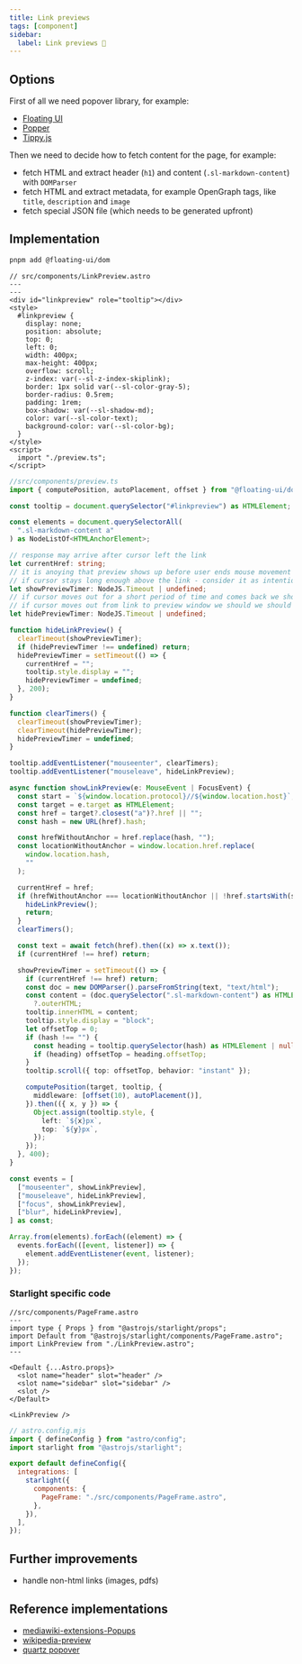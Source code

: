 ```yaml
---
title: Link previews
tags: [component]
sidebar:
  label: Link previews 🚧
---
```


## Options

First of all we need popover library, for example:

- [Floating UI](https://floating-ui.com/)
- [Popper](https://popper.js.org/)
- [Tippy.js](https://atomiks.github.io/tippyjs/)

Then we need to decide how to fetch content for the page, for example:

- fetch HTML and extract header (`h1`) and content (`.sl-markdown-content`) with `DOMParser`
- fetch HTML and extract metadata, for example OpenGraph tags, like `title`, `description` and `image`
- fetch special JSON file (which needs to be generated upfront)

## Implementation

```bash title="Instal dependencies…"
pnpm add @floating-ui/dom
```

```astro
// src/components/LinkPreview.astro
---
---
<div id="linkpreview" role="tooltip"></div>
<style>
  #linkpreview {
    display: none;
    position: absolute;
    top: 0;
    left: 0;
    width: 400px;
    max-height: 400px;
    overflow: scroll;
    z-index: var(--sl-z-index-skiplink);
    border: 1px solid var(--sl-color-gray-5);
    border-radius: 0.5rem;
    padding: 1rem;
    box-shadow: var(--sl-shadow-md);
    color: var(--sl-color-text);
    background-color: var(--sl-color-bg);
  }
</style>
<script>
  import "./preview.ts";
</script>
```

```ts
//src/components/preview.ts
import { computePosition, autoPlacement, offset } from "@floating-ui/dom";

const tooltip = document.querySelector("#linkpreview") as HTMLElement;

const elements = document.querySelectorAll(
  ".sl-markdown-content a"
) as NodeListOf<HTMLAnchorElement>;

// response may arrive after cursor left the link
let currentHref: string;
// it is anoying that preview shows up before user ends mouse movement
// if cursor stays long enough above the link - consider it as intentional
let showPreviewTimer: NodeJS.Timeout | undefined;
// if cursor moves out for a short period of time and comes back we should not hide preview
// if cursor moves out from link to preview window we should we should not hide preview
let hidePreviewTimer: NodeJS.Timeout | undefined;

function hideLinkPreview() {
  clearTimeout(showPreviewTimer);
  if (hidePreviewTimer !== undefined) return;
  hidePreviewTimer = setTimeout(() => {
    currentHref = "";
    tooltip.style.display = "";
    hidePreviewTimer = undefined;
  }, 200);
}

function clearTimers() {
  clearTimeout(showPreviewTimer);
  clearTimeout(hidePreviewTimer);
  hidePreviewTimer = undefined;
}

tooltip.addEventListener("mouseenter", clearTimers);
tooltip.addEventListener("mouseleave", hideLinkPreview);

async function showLinkPreview(e: MouseEvent | FocusEvent) {
  const start = `${window.location.protocol}//${window.location.host}`;
  const target = e.target as HTMLElement;
  const href = target?.closest("a")?.href || "";
  const hash = new URL(href).hash;

  const hrefWithoutAnchor = href.replace(hash, "");
  const locationWithoutAnchor = window.location.href.replace(
    window.location.hash,
    ""
  );

  currentHref = href;
  if (hrefWithoutAnchor === locationWithoutAnchor || !href.startsWith(start)) {
    hideLinkPreview();
    return;
  }
  clearTimers();

  const text = await fetch(href).then((x) => x.text());
  if (currentHref !== href) return;

  showPreviewTimer = setTimeout(() => {
    if (currentHref !== href) return;
    const doc = new DOMParser().parseFromString(text, "text/html");
    const content = (doc.querySelector(".sl-markdown-content") as HTMLElement)
      ?.outerHTML;
    tooltip.innerHTML = content;
    tooltip.style.display = "block";
    let offsetTop = 0;
    if (hash !== "") {
      const heading = tooltip.querySelector(hash) as HTMLElement | null;
      if (heading) offsetTop = heading.offsetTop;
    }
    tooltip.scroll({ top: offsetTop, behavior: "instant" });

    computePosition(target, tooltip, {
      middleware: [offset(10), autoPlacement()],
    }).then(({ x, y }) => {
      Object.assign(tooltip.style, {
        left: `${x}px`,
        top: `${y}px`,
      });
    });
  }, 400);
}

const events = [
  ["mouseenter", showLinkPreview],
  ["mouseleave", hideLinkPreview],
  ["focus", showLinkPreview],
  ["blur", hideLinkPreview],
] as const;

Array.from(elements).forEach((element) => {
  events.forEach(([event, listener]) => {
    element.addEventListener(event, listener);
  });
});
```

### Starlight specific code

```astro
//src/components/PageFrame.astro
---
import type { Props } from "@astrojs/starlight/props";
import Default from "@astrojs/starlight/components/PageFrame.astro";
import LinkPreview from "./LinkPreview.astro";
---

<Default {...Astro.props}>
  <slot name="header" slot="header" />
  <slot name="sidebar" slot="sidebar" />
  <slot />
</Default>

<LinkPreview />
```

```js
// astro.config.mjs
import { defineConfig } from "astro/config";
import starlight from "@astrojs/starlight";

export default defineConfig({
  integrations: [
    starlight({
      components: {
        PageFrame: "./src/components/PageFrame.astro",
      },
    }),
  ],
});
```

## Further improvements

- handle non-html links (images, pdfs)

## Reference implementations

- [mediawiki-extensions-Popups](https://github.com/wikimedia/mediawiki-extensions-Popups)
- [wikipedia-preview](https://github.com/wikimedia/wikipedia-preview)
- [quartz popover](https://github.com/jackyzha0/quartz/blob/v4/quartz/components/scripts/popover.inline.ts)

